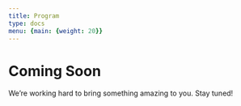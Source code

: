 ```yaml
---
title: Program 
type: docs
menu: {main: {weight: 20}}
---
```



<div class="coming-soon-container">
<h1 class="coming-soon">Coming Soon</h1>
<p class="coming-soon">We’re working hard to bring something amazing to you. Stay tuned!</p>
</div>
